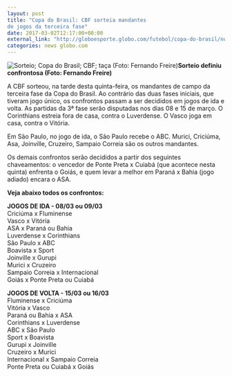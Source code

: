 ```yaml
---
layout: post
title: "Copa do Brasil: CBF sorteia mandantes 
de jogos da terceira fase"
date: 2017-03-02T12:17:00+00:00
external_link: "http://globoesporte.globo.com/futebol/copa-do-brasil/noticia/2017/03/copa-do-brasil-cbf-sorteia-mando-de-campo-da-terceira-fase.html"
categories: news globo.com
---
```

 ![Sorteio; Copa do Brasil; CBF; taça (Foto: Fernando Freire)](http://s2.glbimg.com/DyqGXEEB-Zr-G4rJ88NSMs-nmlQ=/131x0:963x900/370x400/s.glbimg.com/es/ge/f/original/2015/08/31/img_5333.jpg "Sorteio; Copa do Brasil; CBF; taça (Foto: Fernando Freire)")**Sorteio definiu confrontosa (Foto: Fernando Freire)**

A CBF sorteou, na tarde desta quinta-feira, os mandantes de campo da terceira fase da Copa do Brasil. Ao contrário das duas fases iniciais, que tiveram jogo único, os confrontos passam a ser decididos em jogos de ida e volta. As partidas da 3ª fase serão disputadas nos dias 08 e 15 de março. O Corinthians estreia fora de casa, contra o Luverdense. O Vasco joga em casa, contra o Vitória.&nbsp;  
  
Em São Paulo, no jogo de ida, o São Paulo recebe o ABC. Murici, Criciúma, Asa, Joinville, Cruzeiro, Sampaio Correia são os outros mandantes.&nbsp;  
  
Os demais confrontos serão decididos a partir dos seguintes chaveamentos: o vencedor de Ponte Preta x Cuiabá (que acontece nesta quinta) enfrenta o Goiás, e quem levar a melhor em Paraná x Bahia (jogo adiado) encara o ASA.  
  
**Veja abaixo todos os confrontos:**  
  
**JOGOS DE IDA - 08/03 ou 09/03**  
Criciúma x Fluminense  
Vasco x Vitória  
ASA x Paraná ou Bahia  
Luverdense x Corinthians  
São Paulo x ABC  
Boavista x Sport  
Joinville x Gurupi  
Murici x Cruzeiro  
Sampaio Correia x Internacional  
Goiás x Ponte Preta ou Cuiabá  
  
**JOGOS DE VOLTA - 15/03 ou 16/03**  
Fluminense x Criciúma  
Vitória x Vasco  
Paraná ou Bahia x ASA  
Corinthians x Luverdense  
ABC x São Paulo  
Sport x Boavista  
Gurupi x Joinville  
Cruzeiro x Murici  
Internacional x Sampaio Correia  
Ponte Preta ou Cuiabá x Goiás

